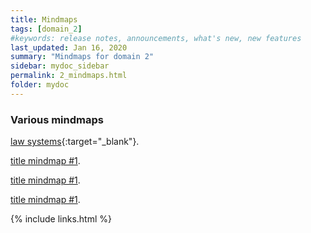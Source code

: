 ```yaml
---
title: Mindmaps
tags: [domain_2]
#keywords: release notes, announcements, what's new, new features
last_updated: Jan 16, 2020
summary: "Mindmaps for domain 2"
sidebar: mydoc_sidebar
permalink: 2_mindmaps.html
folder: mydoc
---
```


### Various mindmaps

[law systems](https://app.gitmind.com/doc/6ae44959){:target="_blank"}.

[title mindmap #1](https://github.com/tomjoht/jekylldoctheme-separate-outputs).

[title mindmap #1](https://github.com/tomjoht/jekylldoctheme-separate-outputs).

[title mindmap #1](https://github.com/tomjoht/jekylldoctheme-separate-outputs).



{% include links.html %}
